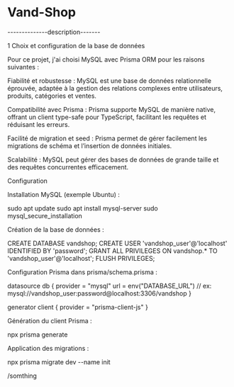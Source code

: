 # Vand-Shop
--------------description-------


1️ Choix et configuration de la base de données

Pour ce projet, j'ai choisi MySQL avec Prisma ORM pour les raisons suivantes :

Fiabilité et robustesse : MySQL est une base de données relationnelle éprouvée, adaptée à la gestion des relations complexes entre utilisateurs, produits, catégories et ventes.

Compatibilité avec Prisma : Prisma supporte MySQL de manière native, offrant un client type-safe pour TypeScript, facilitant les requêtes et réduisant les erreurs.

Facilité de migration et seed : Prisma permet de gérer facilement les migrations de schéma et l’insertion de données initiales.

Scalabilité : MySQL peut gérer des bases de données de grande taille et des requêtes concurrentes efficacement.

Configuration

Installation MySQL (exemple Ubuntu) :

sudo apt update
sudo apt install mysql-server
sudo mysql_secure_installation


Création de la base de données :

CREATE DATABASE vandshop;
CREATE USER 'vandshop_user'@'localhost' IDENTIFIED BY 'password';
GRANT ALL PRIVILEGES ON vandshop.* TO 'vandshop_user'@'localhost';
FLUSH PRIVILEGES;


Configuration Prisma dans prisma/schema.prisma :

datasource db {
  provider = "mysql"
  url      = env("DATABASE_URL") // ex: mysql://vandshop_user:password@localhost:3306/vandshop
}

generator client {
  provider = "prisma-client-js"
}


Génération du client Prisma :

npx prisma generate


Application des migrations :

npx prisma migrate dev --name init

/somthing
